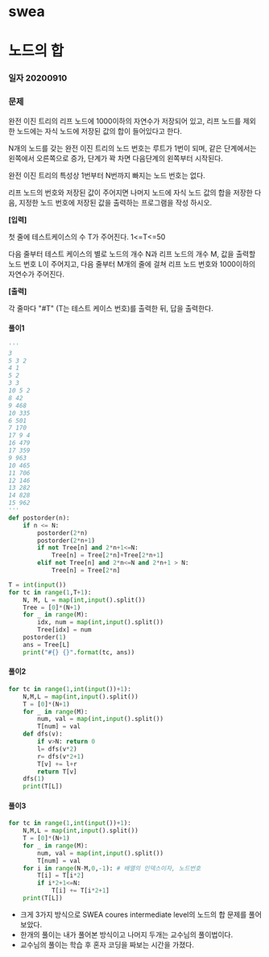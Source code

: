 # swea

# 노드의 합

### 일자 20200910

### 문제

완전 이진 트리의 리프 노드에 1000이하의 자연수가 저장되어 있고, 리프 노드를 제외한 노드에는 자식 노드에 저장된 값의 합이 들어있다고 한다.

N개의 노드를 갖는 완전 이진 트리의 노드 번호는 루트가 1번이 되며, 같은 단계에서는 왼쪽에서 오른쪽으로 증가, 단계가 꽉 차면 다음단계의 왼쪽부터 시작된다.

완전 이진 트리의 특성상 1번부터 N번까지 빠지는 노드 번호는 없다.

리프 노드의 번호와 저장된 값이 주어지면 나머지 노드에 자식 노드 값의 합을 저장한 다음, 지정한 노드 번호에 저장된 값을 출력하는 프로그램을 작성 하시오.


**[입력]**

첫 줄에 테스트케이스의 수 T가 주어진다. 1<=T<=50

다음 줄부터 테스트 케이스의 별로 노드의 개수 N과 리프 노드의 개수 M, 값을 출력할 노드 번호 L이 주어지고, 다음 줄부터 M개의 줄에 걸쳐 리프 노드 번호와 1000이하의 자연수가 주어진다.

**[출력]**

각 줄마다 "#T" (T는 테스트 케이스 번호)를 출력한 뒤, 답을 출력한다.

#### 풀이1

```python
'''
3
5 3 2
4 1
5 2
3 3
10 5 2
8 42
9 468
10 335
6 501
7 170
17 9 4
16 479
17 359
9 963
10 465
11 706
12 146
13 282
14 828
15 962
'''
def postorder(n):
    if n <= N:
        postorder(2*n)
        postorder(2*n+1)
        if not Tree[n] and 2*n+1<=N:
            Tree[n] = Tree[2*n]+Tree[2*n+1]
        elif not Tree[n] and 2*n<=N and 2*n+1 > N:
            Tree[n] = Tree[2*n]

T = int(input())
for tc in range(1,T+1):
    N, M, L = map(int,input().split())
    Tree = [0]*(N+1)
    for _ in range(M):
        idx, num = map(int,input().split())
        Tree[idx] = num
    postorder(1)
    ans = Tree[L]
    print("#{} {}".format(tc, ans))
```

#### 풀이2

```python
for tc in range(1,int(input())+1):
    N,M,L = map(int,input().split())
    T = [0]*(N+1)
    for _ in range(M):
        num, val = map(int,input().split())
        T[num] = val
    def dfs(v):
        if v>N: return 0
        l= dfs(v*2)
        r= dfs(v*2+1)
        T[v] += l+r
        return T[v]
    dfs(1)
    print(T[L])
```

#### 풀이3

``` python
for tc in range(1,int(input())+1):
    N,M,L = map(int,input().split())
    T = [0]*(N+1)
    for _ in range(M):
        num, val = map(int,input().split())
        T[num] = val
    for i in range(N-M,0,-1): # 배열의 인덱스이자, 노드번호
        T[i] = T[i*2]
        if i*2+1<=N:
            T[i] += T[i*2+1]
    print(T[L])
```

- 크게 3가지 방식으로 SWEA coures intermediate level의 노드의 합 문제를 풀어보았다.
- 한개의 풀이는 내가 풀어본 방식이고 나머지 두개는 교수님의 풀이법이다.
- 교수님의 풀이는 학습 후 혼자 코딩을 짜보는 시간을 가졌다.